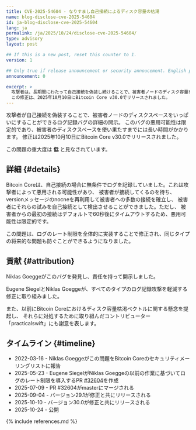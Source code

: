 ```yaml
---
title: CVE-2025-54604 - なりすまし自己接続によるディスク容量の枯渇
name: blog-disclose-cve-2025-54604
id: ja-blog-disclose-cve-2025-54604
lang: ja
permalink: /ja/2025/10/24/disclose-cve-2025-54604/
type: advisory
layout: post

## If this is a new post, reset this counter to 1.
version: 1

## Only true if release announcement or security annoucement. English posts only
announcement: 0

excerpt: >
  攻撃者は、長期間にわたって自己接続を偽装し続けることで、被害者ノードのディスク容量を圧迫する可能性があります。
  この修正は、2025年10月10日にBitcoin Core v30.0でリリースされました。
---
```


攻撃者が自己接続を偽装することで、被害者ノードのディスクスペースをいっぱいにすることができるログ記録バグの詳細の開示。
このバグの悪用可能性は限定的であり、被害者のディスクスペースを使い果たすまでには長い時間がかかります。
修正は2025年10月10日にBitcoin Core v30.0でリリースされました。

この問題の重大度は **低** と見なされています。

## 詳細 {#details}

Bitcoin Coreは、自己接続の場合に無条件でログを記録していました。これは攻撃者によって悪用される可能性があり、
被害者が接続してくるのを待ち、versionメッセージのnocneを再利用して被害者への多数の接続を確立し、
被害者にそれらの試みを自己接続として検出させることができました。ただし、
被害者からの最初の接続はデフォルトで60秒後にタイムアウトするため、悪用可能性は限定的です。

この問題は、ログのレート制限を全体的に実装することで修正され、同じタイプの将来的な問題も防ぐことができるようになりました。

## 貢献 {#attribution}

Niklas Goeggeがこのバグを発見し、責任を持って開示しました。

Eugene SiegelとNiklas Goeggeが、すべてのタイプのログ記録攻撃を軽減する修正に取り組みました。

また、以前にBitcoin Coreにおけるディスク容量枯渇ベクトルに関する懸念を提起し、
それらに対処するために取り組んだコントリビューター「practicalswift」にも謝意を表します。

## タイムライン {#timeline}

- 2022-03-16 - Niklas Goeggeがこの問題をBitcoin Coreのセキュリティメーリングリストに報告
- 2025-05-23 - Eugene SiegelがNiklas Goeggeの以前の作業に基づいてログのレート制限を導入するPR [#32604](https://github.com/bitcoin/bitcoin/pull/32604)を作成
- 2025-07-09 - PR #32604がmasterにマージされる
- 2025-09-04 - バージョン29.1が修正と共にリリースされる
- 2025-10-10 - バージョン30.0が修正と共にリリースされる
- 2025-10-24 - 公開

{% include references.md %}
